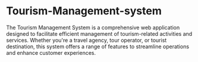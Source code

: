# Tourism-Management-system
The Tourism Management System is a comprehensive web application designed to facilitate efficient management of tourism-related activities and services. Whether you're a travel agency, tour operator, or tourist destination, this system offers a range of features to streamline operations and enhance customer experiences.
